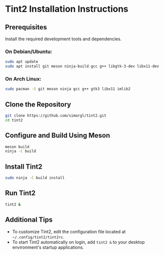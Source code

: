 # Tint2 Installation Instructions

## Prerequisites
Install the required development tools and dependencies.

### On Debian/Ubuntu:
```bash
sudo apt update
sudo apt install git meson ninja-build gcc g++ libgtk-3-dev libx11-dev libimlib2-dev
```

### On Arch Linux:
```bash
sudo pacman -S git meson ninja gcc g++ gtk3 libx11 imlib2
```

## Clone the Repository
```bash
git clone https://github.com/simargl/tint2.git
cd tint2
```

## Configure and Build Using Meson
```bash
meson build
ninja -C build
```

## Install Tint2
```bash
sudo ninja -C build install
```

## Run Tint2
```bash
tint2 &
```

## Additional Tips
- To customize Tint2, edit the configuration file located at `~/.config/tint2/tint2rc`.
- To start Tint2 automatically on login, add `tint2 &` to your desktop environment's startup applications.
